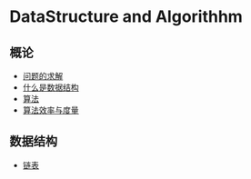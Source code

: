 # DataStructure and Algorithhm

## 概论

- [问题的求解](./src/overview/1-1.md)
- [什么是数据结构](./src//overview/1-2.md)
- [算法](./src/overview/1-3.md)
- [算法效率与度量](./src/overview/1-4.md)
  
## 数据结构

- [链表](./src/data-structures/linked-list/READEME.md)

<!-- 
## 数据结构

- [2.1 线性结构](./第二章/2-1.md)
- [2.2 顺序表](./第二章/2-2.md)
- [2.3 链表](./第二章/2-3.md)
- [2.4 顺序表和链表的比较](./第二章/2-4.md)

### 第三章 栈与队列

- [3.1 栈](./第三章/3-1.md)
- [3.2 栈与递归](./第三章/3-2.md)
- [3.3 队列](./第三章/3-3.md)
- [3.4 队列的应用](./第三章/3-4.md)

### 第四章 字符串

- [4.1 字符串基本概念](./第四章/4-1.md)
- [4.2 字符串的存储结构](./第四章/4-2.md)
- [4.3 字符串运算的算法](./第四章/4-3.md)

### 第五章 二叉树

- [5.1 二叉树的概念](./第五章/5-1.md)
- [5.2 二叉树的抽象数据类型](./第五章/5-2.md)
- [5.3 二叉搜索树](./第五章/5-3.md)
- [5.4 堆与优先队列](./第五章/5-4.md) -->